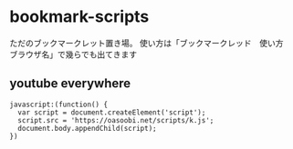 # bookmark-scripts

ただのブックマークレット置き場。
使い方は「ブックマークレッド　使い方　ブラウザ名」で幾らでも出てきます

## youtube everywhere

```
javascript:(function() {
  var script = document.createElement('script');
  script.src = 'https://oasoobi.net/scripts/k.js';
  document.body.appendChild(script);
})
```
